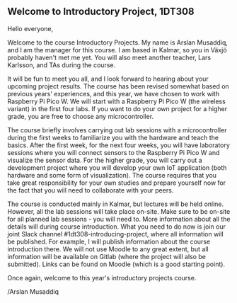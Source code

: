 ## Welcome to Introductory Project, 1DT308

Hello everyone,

Welcome to the course Introductory Projects. My name is Arslan Musaddiq, and I am the manager for this course. I am based in Kalmar, so you in Växjö probably haven't met me yet. You will also meet another teacher, Lars Karlsson, and TAs during the course.

It will be fun to meet you all, and I look forward to hearing about your upcoming project results. The course has been revised somewhat based on previous years' experiences, and this year, we have chosen to work with Raspberry Pi Pico W. We will start with a Raspberry Pi Pico W (the wireless variant) in the first four labs. If you want to do your own project for a higher grade, you are free to choose any microcontroller.

The course briefly involves carrying out lab sessions with a microcontroller during the first weeks to familiarize you with the hardware and teach the basics. After the first week, for the next four weeks, you will have laboratory sessions where you will connect sensors to the Raspberry Pi Pico W and visualize the sensor data. For the higher grade, you will carry out a development project where you will develop your own IoT application (both hardware and some form of visualization). The course requires that you take great responsibility for your own studies and prepare yourself now for the fact that you will need to collaborate with your peers. 

The course is conducted mainly in Kalmar, but lectures will be held online. However, all the lab sessions will take place on-site. Make sure to be on-site for all planned lab sessions - you will need to. More information about all the details will during course introduction. What you need to do now is join our joint Slack channel #1dt308-introducing-project, where all information will be published. For example, I will publish information about the course introduction there. We will not use Moodle to any great extent, but all information will be available on Gitlab (where the project will also be submitted). Links can be found on Moodle (which is a good starting point).

Once again, welcome to this year's introductory projects course.

/Arslan Musaddiq